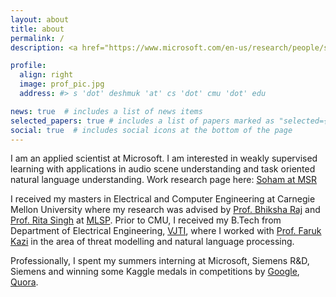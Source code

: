 ```yaml
---
layout: about
title: about
permalink: /
description: <a href="https://www.microsoft.com/en-us/research/people/sdeshmukh/">Applied Scientist</a>, <a href="https://www.microsoft.com/en-us/research/project/scheduler/">Scheduler</a>, <a href="https://www.microsoft.com">Microsoft</a>

profile:
  align: right
  image: prof_pic.jpg
  address: #> s 'dot' deshmuk 'at' cs 'dot' cmu 'dot' edu

news: true  # includes a list of news items
selected_papers: true # includes a list of papers marked as "selected={true}"
social: true  # includes social icons at the bottom of the page
---
```

I am an applied scientist at Microsoft. I am interested in weakly supervised learning with applications in audio scene understanding and task oriented natural language understanding. Work research page here: [Soham at MSR](https://www.microsoft.com/en-us/research/people/sdeshmukh/)

I received my masters in Electrical and Computer Engineering at Carnegie Mellon University where my research was advised by [Prof. Bhiksha Raj](http://mlsp.cs.cmu.edu/people/bhiksha/) and [Prof. Rita Singh](http://mlsp.cs.cmu.edu/people/rsingh/) at [MLSP](http://mlsp.cs.cmu.edu/). Prior to CMU, I received my B.Tech from Department of Electrical Engineering, [VJTI](https://en.wikipedia.org/wiki/Veermata_Jijabai_Technological_Institute), where I worked with [Prof. Faruk Kazi](https://www.linkedin.com/in/dr-faruk-kazi-vjti/) in the area of threat modelling and natural language processing. 

Professionally, I spent my summers interning at Microsoft, Siemens R&D, Siemens and winning some Kaggle medals in competitions by [Google](https://www.kaggle.com/c/jigsaw-toxic-comment-classification-challenge), [Quora](https://www.kaggle.com/c/quora-insincere-questions-classification).